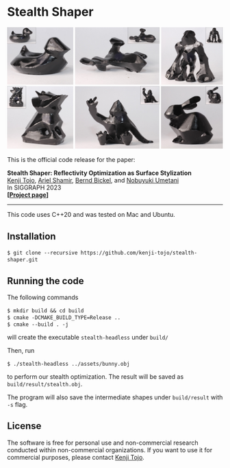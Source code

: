 # Stealth Shaper

![](thumbnail.jpg)

This is the official code release for the paper:

**Stealth Shaper: Reflectivity Optimization as Surface Stylization**\
[Kenji Tojo](https://kenji-tojo.github.io/), [Ariel Shamir](https://faculty.runi.ac.il/arik/site/index.asp), [Bernd Bickel](http://berndbickel.com/about-me), and [Nobuyuki Umetani](https://cgenglab.github.io/en/authors/admin/)\
In SIGGRAPH 2023\
**[[Project page](https://kenji-tojo.github.io/publications/stealthshaper/)]**

---
This code uses C++20 and was tested on Mac and Ubuntu.

## Installation
```
$ git clone --recursive https://github.com/kenji-tojo/stealth-shaper.git
```

## Running the code
The following commands
```
$ mkdir build && cd build
$ cmake -DCMAKE_BUILD_TYPE=Release ..
$ cmake --build . -j
```
will create the executable ```stealth-headless``` under ```build/```


Then, run
```
$ ./stealth-headless ../assets/bunny.obj
```
to perform our stealth optimization. The result will be saved as ```build/result/stealth.obj```.

The program will also save the intermediate shapes under ```build/result``` with ```-s``` flag.

## License
The software is free for personal use and non-commercial research conducted within non-commercial organizations. 
If you want to use it for commercial purposes, please contact [Kenji Tojo](https://kenji-tojo.github.io/).


